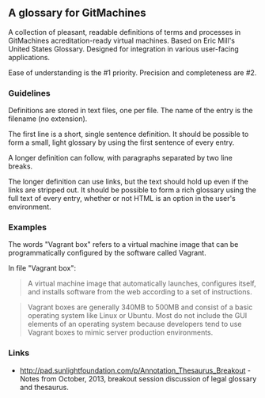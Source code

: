 ## A glossary for GitMachines

A collection of pleasant, readable definitions of terms and processes in GitMachines acreditation-ready virtual machines. Based on Eric Mill's United States Glossary. Designed for integration in various user-facing applications.

Ease of understanding is the #1 priority. Precision and completeness are #2.

### Guidelines

Definitions are stored in text files, one per file. The name of the entry is the filename (no extension).

The first line is a short, single sentence definition. It should be possible to form a small, light glossary by using the first sentence of every entry.

A longer definition can follow, with paragraphs separated by two line breaks.

The longer definition can use links, but the text should hold up even if the links are stripped out. It should be possible to form a rich glossary using the full text of every entry, whether or not HTML is an option in the user's environment.

### Examples

The words "Vagrant box" refers to a virtual machine image that can be programmatically configured by the software called Vagrant.

In file "Vagrant box":

> A virtual machine image that automatically launches, configures itself, and installs software from the web according to a set of instructions. 

> Vagrant boxes are generally 340MB to 500MB and consist of a basic operating system like Linux or Ubuntu. Most do not include the GUI elements of an operating system because developers tend to use Vagrant boxes to mimic server production environments.

### Links

- http://pad.sunlightfoundation.com/p/Annotation_Thesaurus_Breakout - Notes from October, 2013, breakout session discussion of legal glossary and thesaurus.
